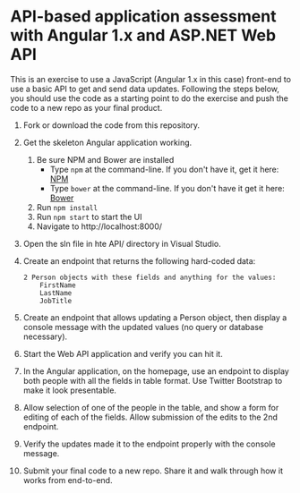 # API-based application assessment with Angular 1.x and ASP.NET Web API 

This is an exercise to use a JavaScript (Angular 1.x in this case) front-end to use a basic API to get and send data updates. Following the steps below, you should use the code as a starting point to do the exercise and push the code to a new repo as your final product.

1. Fork or download the code from this repository.
1. Get the skeleton Angular application working.
    1. Be sure NPM and Bower are installed
        * Type `npm` at the command-line. If you don't have it, get it here: [NPM](https://www.npmjs.org/)
        * Type `bower` at the command-line. If you don't have it get it here: [Bower](http://bower.io/)
    1. Run `npm install`
    1. Run `npm start` to start the UI 
    1. Navigate to http://localhost:8000/

1. Open the sln file in hte API/ directory in Visual Studio. 
1. Create an endpoint that returns the following hard-coded data:

    ```
    2 Person objects with these fields and anything for the values:
        FirstName
        LastName
        JobTitle
    ```
1. Create an endpoint that allows updating a Person object, then display a console message with the updated values (no query or database necessary).
1. Start the Web API application and verify you can hit it. 
1. In the Angular application, on the homepage, use an endpoint to display both people with all the fields in table format. Use Twitter Bootstrap to make it look presentable.
1. Allow selection of one of the people in the table, and show a form for editing of each of the fields. Allow submission of the edits to the 2nd endpoint. 
1. Verify the updates made it to the endpoint properly with the console message.  
1. Submit your final code to a new repo. Share it and walk through how it works from end-to-end.
